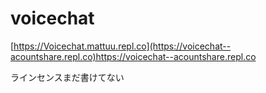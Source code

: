 # voicechat
[https://Voicechat.mattuu.repl.co](https://voicechat--acountshare.repl.co)https://voicechat--acountshare.repl.co

ラインセンスまだ書けてない
